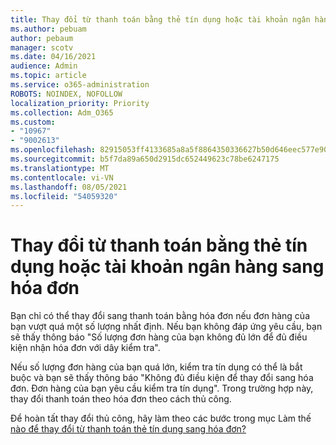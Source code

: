 ```yaml
---
title: Thay đổi từ thanh toán bằng thẻ tín dụng hoặc tài khoản ngân hàng sang hóa đơn
ms.author: pebuam
author: pebaum
manager: scotv
ms.date: 04/16/2021
audience: Admin
ms.topic: article
ms.service: o365-administration
ROBOTS: NOINDEX, NOFOLLOW
localization_priority: Priority
ms.collection: Adm_O365
ms.custom:
- "10967"
- "9002613"
ms.openlocfilehash: 82915053ff4133685a8a5f8864350336627b50d646eec577e9077cdd6fdfee5c
ms.sourcegitcommit: b5f7da89a650d2915dc652449623c78be6247175
ms.translationtype: MT
ms.contentlocale: vi-VN
ms.lasthandoff: 08/05/2021
ms.locfileid: "54059320"
---
```

# <a name="change-from-credit-card-or-bank-account-payments-to-invoice"></a>Thay đổi từ thanh toán bằng thẻ tín dụng hoặc tài khoản ngân hàng sang hóa đơn

Bạn chỉ có thể thay đổi sang thanh toán bằng hóa đơn nếu đơn hàng của bạn vượt quá một số lượng nhất định. Nếu bạn không đáp ứng yêu cầu, bạn sẽ thấy thông báo "Số lượng đơn hàng của bạn không đủ lớn để đủ điều kiện nhận hóa đơn với dây kiểm tra". 

Nếu số lượng đơn hàng của bạn quá lớn, kiểm tra tín dụng có thể là bắt buộc và bạn sẽ thấy thông báo "Không đủ điều kiện để thay đổi sang hóa đơn. Đơn hàng của bạn yêu cầu kiểm tra tín dụng". Trong trường hợp này, thay đổi thanh toán theo hóa đơn theo cách thủ công. 

Để hoàn tất thay đổi thủ công, hãy làm theo các bước trong mục Làm thế [nào để thay đổi từ thanh toán thẻ tín dụng sang hóa đơn?](https://docs.microsoft.com/alchemyinsights/how-do-i-change-from-credit-card-payments-to-invoice)